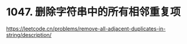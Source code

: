 # 1047. 删除字符串中的所有相邻重复项

https://leetcode.cn/problems/remove-all-adjacent-duplicates-in-string/description/